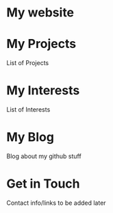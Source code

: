 # My website
# My Projects
List of Projects

# My Interests
List of Interests

# My Blog
Blog about my github stuff

# Get in Touch
Contact info/links to be added later
